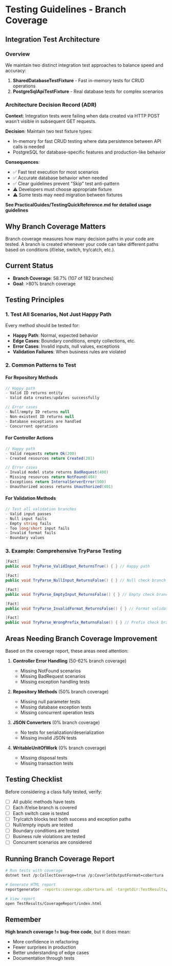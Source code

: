 # Testing Guidelines - Branch Coverage

## Integration Test Architecture

### Overview
We maintain two distinct integration test approaches to balance speed and accuracy:

1. **SharedDatabaseTestFixture** - Fast in-memory tests for CRUD operations
2. **PostgreSqlApiTestFixture** - Real database tests for complex scenarios

### Architecture Decision Record (ADR)

**Context**: Integration tests were failing when data created via HTTP POST wasn't visible in subsequent GET requests.

**Decision**: Maintain two test fixture types:
- In-memory for fast CRUD testing where data persistence between API calls is needed
- PostgreSQL for database-specific features and production-like behavior

**Consequences**:
- ✅ Fast test execution for most scenarios
- ✅ Accurate database behavior when needed
- ✅ Clear guidelines prevent "Skip" test anti-pattern
- ⚠️ Developers must choose appropriate fixture
- ⚠️ Some tests may need migration between fixtures

**See PracticalGuides/TestingQuickReference.md for detailed usage guidelines**

## Why Branch Coverage Matters

Branch coverage measures how many decision paths in your code are tested. A branch is created whenever your code can take different paths based on conditions (if/else, switch, try/catch, etc.).

## Current Status
- **Branch Coverage**: 58.7% (107 of 182 branches)
- **Goal**: >80% branch coverage

## Testing Principles

### 1. Test All Scenarios, Not Just Happy Path

Every method should be tested for:
- **Happy Path**: Normal, expected behavior
- **Edge Cases**: Boundary conditions, empty collections, etc.
- **Error Cases**: Invalid inputs, null values, exceptions
- **Validation Failures**: When business rules are violated

### 2. Common Patterns to Test

#### For Repository Methods
```csharp
// Happy path
- Valid ID returns entity
- Valid data creates/updates successfully

// Error cases
- Null/empty ID returns null
- Non-existent ID returns null
- Database exceptions are handled
- Concurrent operations
```

#### For Controller Actions
```csharp
// Happy path
- Valid requests return Ok(200)
- Created resources return Created(201)

// Error cases
- Invalid model state returns BadRequest(400)
- Missing resources return NotFound(404)
- Exceptions return InternalServerError(500)
- Unauthorized access returns Unauthorized(401)
```

#### For Validation Methods
```csharp
// Test all validation branches
- Valid input passes
- Null input fails
- Empty string fails
- Too long/short input fails
- Invalid format fails
- Boundary values
```

### 3. Example: Comprehensive TryParse Testing

```csharp
[Fact]
public void TryParse_ValidInput_ReturnsTrue() { } // Happy path

[Fact]
public void TryParse_NullInput_ReturnsFalse() { } // Null check branch

[Fact]
public void TryParse_EmptyInput_ReturnsFalse() { } // Empty check branch

[Fact]
public void TryParse_InvalidFormat_ReturnsFalse() { } // Format validation branch

[Fact]
public void TryParse_WrongPrefix_ReturnsFalse() { } // Prefix check branch
```

## Areas Needing Branch Coverage Improvement

Based on the coverage report, these areas need attention:

1. **Controller Error Handling** (50-62% branch coverage)
   - Missing NotFound scenarios
   - Missing BadRequest scenarios
   - Missing exception handling tests

2. **Repository Methods** (50% branch coverage)
   - Missing null parameter tests
   - Missing database exception tests
   - Missing concurrent operation tests

3. **JSON Converters** (0% branch coverage)
   - No tests for serialization/deserialization
   - Missing invalid JSON tests

4. **WritableUnitOfWork** (0% branch coverage)
   - Missing disposal tests
   - Missing transaction tests

## Testing Checklist

Before considering a class fully tested, verify:

- [ ] All public methods have tests
- [ ] Each if/else branch is covered
- [ ] Each switch case is tested
- [ ] Try/catch blocks test both success and exception paths
- [ ] Null/empty inputs are tested
- [ ] Boundary conditions are tested
- [ ] Business rule violations are tested
- [ ] Concurrent scenarios are considered

## Running Branch Coverage Report

```bash
# Run tests with coverage
dotnet test /p:CollectCoverage=true /p:CoverletOutputFormat=cobertura

# Generate HTML report
reportgenerator -reports:coverage.cobertura.xml -targetdir:TestResults/CoverageReport -reporttypes:Html

# View report
open TestResults/CoverageReport/index.html
```

## Remember

**High branch coverage != bug-free code**, but it does mean:
- More confidence in refactoring
- Fewer surprises in production
- Better understanding of edge cases
- Documentation through tests